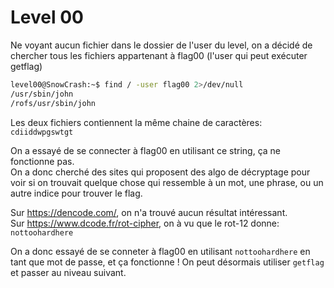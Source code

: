 # Level 00

Ne voyant aucun fichier dans le dossier de l'user du level, on a décidé de chercher tous les fichiers appartenant à flag00 (l'user qui peut exécuter getflag)

```sh
level00@SnowCrash:~$ find / -user flag00 2>/dev/null
/usr/sbin/john
/rofs/usr/sbin/john
```

Les deux fichiers contiennent la même chaine de caractères: `cdiiddwpgswtgt`

On a essayé de se connecter à flag00 en utilisant ce string, ça ne 
fonctionne pas.<br>
On a donc cherché des sites qui proposent des algo de décryptage pour voir si on trouvait quelque chose qui ressemble à un mot, une phrase, ou un autre indice pour trouver le flag.

Sur https://dencode.com/, on n'a trouvé aucun résultat intéressant.<br>
Sur https://www.dcode.fr/rot-cipher, on à vu que le rot-12 donne: `nottoohardhere`

On a donc essayé de se conneter à flag00 en utilisant `nottoohardhere` en tant que mot de passe, et ça fonctionne ! On peut désormais utiliser `getflag` et passer au niveau suivant.